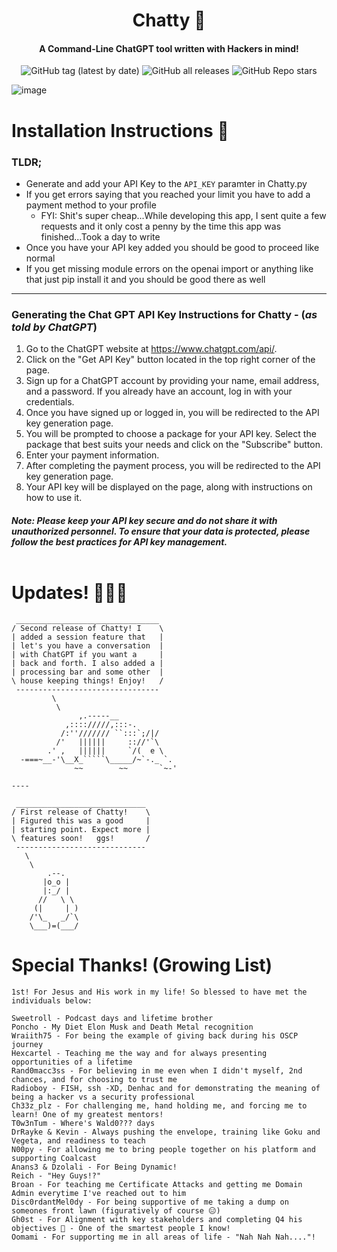 <h1 align="center"> Chatty 🤖 </h1>


<h4 align="center">A Command-Line ChatGPT tool written with Hackers in mind!</h4>

<p align="center">
<img alt="GitHub tag (latest by date)" src="https://img.shields.io/github/v/tag/clutchisback1/chatty?color=gold&label=Version&logo=V&logoColor=gold&style=for-the-badge">
<img alt="GitHub all releases" src="https://img.shields.io/github/downloads/clutchisback1/chatty/total?color=blue&style=for-the-badge">
<img alt="GitHub Repo stars" src="https://img.shields.io/github/stars/clutchisback1/chatty?color=orange&label=stars%21&style=for-the-badge">
</p>


![image](https://user-images.githubusercontent.com/6752796/236636544-fb304fe0-71ed-4b63-8241-822791c38899.png)


# Installation Instructions 📝


### TLDR;

* Generate and add your API Key to the `API_KEY` paramter in Chatty.py
* If you get errors saying that you reached your limit you have to add a payment method to your profile
  * FYI: Shit's super cheap...While developing this app, I sent quite a few requests and it only cost a penny by the time this app was finished...Took a day to write
* Once you have your API key added you should be good to proceed like normal
* If you get missing module errors on the openai import or anything like that just pip install it and you should be good there as well

---

### Generating the Chat GPT API Key Instructions for Chatty - (*as told by ChatGPT*) 

1. Go to the ChatGPT website at https://www.chatgpt.com/api/.
2. Click on the "Get API Key" button located in the top right corner of the page.
3. Sign up for a ChatGPT account by providing your name, email address, and a password. If you already have an account, log in with your credentials.
4. Once you have signed up or logged in, you will be redirected to the API key generation page.
5. You will be prompted to choose a package for your API key. Select the package that best suits your needs and click on the "Subscribe" button.
6. Enter your payment information.
7. After completing the payment process, you will be redirected to the API key generation page.
8. Your API key will be displayed on the page, along with instructions on how to use it.

#### *Note: Please keep your API key secure and do not share it with unauthorized personnel. To ensure that your data is protected, please follow the best practices for API key management.* <br><br>



# Updates! 👨🏽‍💻


```
 ________________________________
/ Second release of Chatty! I    \
| added a session feature that   |
| let's you have a conversation  |
| with ChatGPT if you want a     |
| back and forth. I also added a |
| processing bar and some other  |
\ house keeping things! Enjoy!   /
 --------------------------------
         \
          \
               ,.-----__
            ,:::://///,:::-.
           /:''/////// ``:::`;/|/
          /'   ||||||     :://'`\
        .' ,   ||||||     `/(  e \
  -===~__-'\__X_`````\_____/~`-._ `.
              ~~        ~~       `~-'

----

 _____________________________
/ First release of Chatty!    \
| Figured this was a good     |
| starting point. Expect more |
\ features soon!   ggs!       /
 -----------------------------
   \
    \
        .--.
       |o_o |
       |:_/ |
      //   \ \
     (|     | )
    /'\_   _/`\
    \___)=(___/

```



# Special Thanks! (Growing List)

```
1st! For Jesus and His work in my life! So blessed to have met the individuals below:

Sweetroll - Podcast days and lifetime brother
Poncho - My Diet Elon Musk and Death Metal recognition 
Wraiith75 - For being the example of giving back during his OSCP journey 
Hexcartel - Teaching me the way and for always presenting opportunities of a lifetime
Rand0macc3ss - For believing in me even when I didn't myself, 2nd chances, and for choosing to trust me 
Radioboy - FISH, ssh -XD, Denhac and for demonstrating the meaning of being a hacker vs a security professional
Ch33z_plz - For challenging me, hand holding me, and forcing me to learn! One of my greatest mentors!
T0w3nTum - Where's Wald0??? days
DrRayke & Kevin - Always pushing the envelope, training like Goku and Vegeta, and readiness to teach
N00py - For allowing me to bring people together on his platform and supporting Coalcast
Anans3 & Dzolali - For Being Dynamic!
Reich - "Hey Guys!?"
Broan - For teaching me Certificate Attacks and getting me Domain Admin everytime I've reached out to him
Disc0rdantMel0dy - For being supportive of me taking a dump on someones front lawn (figuratively of course 😑)
Gh0st - For Alignment with key stakeholders and completing Q4 his objectives 🤣 - One of the smartest people I know!
Oomami - For supporting me in all areas of life - "Nah Nah Nah...."!

```
